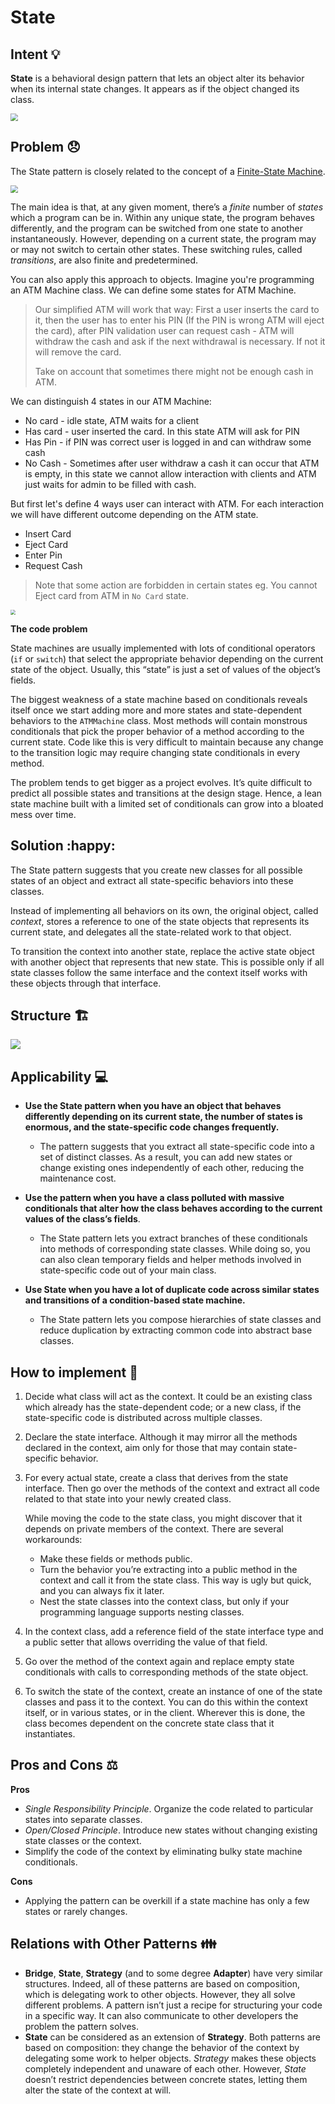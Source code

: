 # State

## Intent :bulb:

**State** is a behavioral design pattern that lets an object alter its behavior when its internal state changes. It appears as if the object changed its class.

<img src="img/1.png" style="zoom:75%;" />

## Problem :disappointed:

The State pattern is closely related to the concept of a [Finite-State Machine](https://en.wikipedia.org/wiki/Finite-state_machine).

<img src="img/2.png" style="zoom:75%;" />

The main idea is that, at any given moment, there’s a *finite* number of *states* which a program can be in. Within any unique state, the program behaves differently, and the program can be switched from one state to another instantaneously. However, depending on a current state, the program may or may not switch to certain other states. These switching rules, called *transitions*, are also finite and predetermined.



You can also apply this approach to objects. Imagine you're programming an ATM Machine class. We can define some states for ATM Machine.

> Our simplified ATM will work that way: First a user inserts the card to it, then the user has to enter his PIN (If the PIN is wrong ATM will eject the card), after PIN validation user can request cash - ATM will withdraw the cash and ask if the next withdrawal is necessary. If not it will remove the card.
>
> Take on account that sometimes there might not be enough cash in ATM.

We can distinguish 4 states in our ATM Machine:

- No card - idle state, ATM waits for a client
- Has card - user inserted the card. In this state ATM will ask for PIN
- Has Pin - if PIN was correct user is logged in and can withdraw some cash
- No Cash - Sometimes after user withdraw a cash it can occur that ATM is empty, in this state we cannot allow interaction with clients and ATM just waits for admin to be filled with cash.

But first let's define 4 ways user can interact with ATM. For each interaction we will have different outcome depending on the ATM state.

- Insert Card
- Eject Card
- Enter Pin
- Request Cash

> Note that some action are forbidden in certain states eg. You cannot Eject card from ATM in `No Card` state.

<img src="img/3.png" style="zoom:50%;" />

**The code problem**

State machines are usually implemented with lots of conditional operators (`if` or `switch`) that select the appropriate behavior depending on the current state of the object. Usually, this “state” is just a set of values of the object’s fields. 

The biggest weakness of a state machine based on conditionals reveals itself once we start adding more and more states and state-dependent behaviors to the `ATMMachine` class. Most methods will contain monstrous conditionals that pick the proper behavior of a method according to the current state. Code like this is very difficult to maintain because any change to the transition logic may require changing state conditionals in every method.

The problem tends to get bigger as a project evolves. It’s quite difficult to predict all possible states and transitions at the design stage. Hence, a lean state machine built with a limited set of conditionals can grow into a bloated mess over time.

## Solution :happy:

The State pattern suggests that you create new classes for all possible states of an object and extract all state-specific behaviors into these classes.

Instead of implementing all behaviors on its own, the original object, called *context*, stores a reference to one of the state objects that represents its current state, and delegates all the state-related work to that object.



To transition the context into another state, replace the active state object with another object that represents that new state. This is possible only if all state classes follow the same interface and the context itself works with these objects through that interface.

## Structure :building_construction:

<img src="img/4.png" style="zoom:100%;" />

##  Applicability :computer:

- **Use the State pattern when you have an object that behaves differently depending on its current state, the number of states is enormous, and the state-specific code changes frequently.**
  - The pattern suggests that you extract all state-specific code into a set of distinct classes. As a result, you can add new states or change existing ones independently of each other, reducing the maintenance cost.

- **Use the pattern when you have a class polluted with massive conditionals that alter how the class behaves according to the current values of the class’s fields**.
  - The State pattern lets you extract branches of these conditionals into methods of corresponding state classes. While doing so, you can also clean temporary fields and helper methods involved in state-specific code out of your main class.

- **Use State when you have a lot of duplicate code across similar states and transitions of a condition-based state machine.**
  - The State pattern lets you compose hierarchies of state classes and reduce duplication by extracting common code into abstract base classes.

## How to implement :hammer:

1. Decide what class will act as the context. It could be an existing class which already has the state-dependent code; or a new class, if the state-specific code is distributed across multiple classes.

2. Declare the state interface. Although it may mirror all the methods declared in the context, aim only for those that may contain state-specific behavior.

3. For every actual state, create a class that derives from the state interface. Then go over the methods of the context and extract all code related to that state into your newly created class.

   While moving the code to the state class, you might discover that it depends on private members of the context. There are several workarounds:

   - Make these fields or methods public.
   - Turn the behavior you’re extracting into a public method in the context and call it from the state class. This way is ugly but quick, and you can always fix it later.
   - Nest the state classes into the context class, but only if your programming language supports nesting classes.

4. In the context class, add a reference field of the state interface type and a public setter that allows overriding the value of that field.

5. Go over the method of the context again and replace empty state conditionals with calls to corresponding methods of the state object.

6. To switch the state of the context, create an instance of one of the state classes and pass it to the context. You can do this within the context itself, or in various states, or in the client. Wherever this is done, the class becomes dependent on the concrete state class that it instantiates.

## Pros and Cons :balance_scale:

**Pros**

- *Single Responsibility Principle*. Organize the code related to particular states into separate classes.
-  *Open/Closed Principle*. Introduce new states without changing existing state classes or the context.
-  Simplify the code of the context by eliminating bulky state machine conditionals.

**Cons**

- Applying the pattern can be overkill if a state machine has only a few states or rarely changes.

## Relations with Other Patterns :family:

- **Bridge**, **State**, **Strategy** (and to some degree **Adapter**) have very similar structures. Indeed, all of these patterns are based on composition, which is delegating work to other objects. However, they all solve different problems. A pattern isn’t just a recipe for structuring your code in a specific way. It can also communicate to other developers the problem the pattern solves.
- **State** can be considered as an extension of **Strategy**. Both patterns are based on composition: they change the behavior of the context by delegating some work to helper objects. *Strategy* makes these objects completely independent and unaware of each other. However, *State* doesn’t restrict dependencies between concrete states, letting them alter the state of the context at will.
